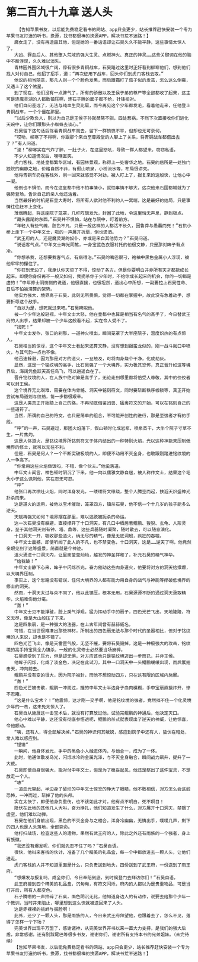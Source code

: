 # 第二百九十九章 送人头
        【告知苹果书友，以后能免费稳定看书的网站、app只会更少，站长推荐赶快安装一个专为苹果书友打造的听书，换源，找书都很棒的换源APP，解决书荒不迷路！】
       魔女走了，没有再透露其他，但是她的一番话语却让石昊久久不能平静，这些事情太惊人了。
       大凶、罪血后人、其他堕入荒域的强大生灵、点燃神火、真正的神灵……这些关键词在他的脑中不断浮现，久久难以消失。
       青林园外围区域很广阔，停有很多青铜战车，石昊路过这里时正好看到柳寒他们，想到他们找人对付自己，他招了招手，道：“再次征用下战车，回头你们到虎门客栈去取。”
       他说的相当随意，那几人则一个个脸色发黑，而后跟霜打了茄子似的发蔫，怎么这么倒霉，又遇上了这个煞星。
       到了现在，他们没有一点脾气了，所有的骄傲以及王侯子弟的尊严等全部都收了起来，这主可是连魔灵湖的人都敢镇压啊，连石子腾的面子都不给，针锋相对。
       他们自问差远了，无法与纯血生灵比肩，而今再见这个少年都发毛，看着他走来，任他登上青铜战车，一个个僵在那里。
       “以后少欺负人，别以为自己是王侯子孙就桀骜不驯，四处惹祸，不然下次直接收你们进化天碗中，让你们跟那头小蜘蛛去谈心。”
       石昊留下这句话后驾着青铜战车而去，留下一群愤愤不平，但却也无可奈何。
       “哎呦，柳寒了不得啊，你跟那个来自至尊殿堂的人攀上了关系，将青铜战车都借出去了？”有人问道。
       “滚！”柳寒实在气炸了肺，一肚子火，在这里怒吼，导致一群人都望来，窃窃私语。
       不少人知道情况后，嘿嘿直笑。
       虎门客栈，地处皇都繁华区域，有园林景观，称得上一处奢华之地。石昊的居所是一处独门独院的幽静之地，价格自然不菲，有假山喷泉，小桥流水等，布局很讲究。
       他将青铜车扔在客栈外，刚一回来就感觉不对劲，被人盯上了，报复来的这般快，让他心中一凝。
       他倒也不惧怕，而今在这皇都中他不怕事情小，就怕事情不够大，这次他来石国都城就为了强势登场，告诉自己的亲人他还活着。
       当然最好的时机是石皇大寿时，将所有人欲对他不利的人一窝端，这是最好的结局，只是事情往往赶不上变化。
       薄烟腾起，将这座院子笼罩，几杆阵旗发光，封困了此地，令这里悄无声息，静到极点。
       “藏头露尾的东西。”石昊并不惧怕，站在与院中，盯着前方。
       “年轻人有些气魄，胆色不凡，只是一般这样的人都活不长久，因鲁莽与愚蠢而死！”石拱小桥上走下一个中年文士，啪的一声展开折扇，倒也潇洒。
       “武王府的人，还是魔灵湖的奴仆，亦或是来自其他势力？”石昊问道。
       “说话客气点。”中年文士眸光阴鸷，一身宝蓝色衣服衬托的他很文静，只是那对眸子有点冷。
       “你想杀我，还想要我客气点，有病得治。”石昊的嘴巴很刁，袍袖中黑色金属小人浮现，被他牢牢的攥住了。
       “你狂到无边了，我承认你天资了不得，惊动了各方，但是你要明白并非所有天才都能成长起来。即便你身份再不一般又如何，我扼杀你于少年时，不给你成长起来的机会，你的一切都是虚的！”中年修士阴恻恻的说道，他很直接，也很坦然，道出心中所想，一副要拉上石昊性命、日后不怕被清算的架势。
       他实力强大，境界高于石昊，此刻无所畏惧，觉得一切都在掌握中，故此没有急着动手，想要折辱这个敌手。
       “自以为是，想死就过来吧。”石昊睥睨他。
       被一个少年这般轻视，中年文士大怒，他在皇都中也算是相当有名气的高手了，今日替武王府的人出手，结果却被一个少年这般看不起，实在令人受不了。
       “找死！”
       中年文士发作，张口的刹那，一道神火喷出，瞬间笼罩了大半座院子，温度炽热的有点惊人。
       石昊相当的惊讶，这个中年文士看起来还算文静，没有想到跟蛮龙似的，刚一战斗就口中喷火，与其气韵一点也不像。
       他迅速躲避，因为那是对方的道火，一旦触及，可将肉身烧个干净，化成劫灰。
       显然，这是一个铭纹境的高手，比石昊强了一个大境界，实力极其恐怖，真正晋升如这等境界后，海阔凭鱼跃天高任鸟飞，可以逍遥自在了。
       晋升铭纹境的人，在人族中绝对算是高手了，无论走到哪里都将倍受人尊敬，其中的佼佼者可以封王侯。
       这个境界无比艰难，需要在体内骨骼、洞天中铭刻符文，同时要斩断秩序枷锁等，真正开始尝试布局道则与纹络，每一步都很艰辛。
       这是人类真正开始踏上自己的路，不再彻底借鉴凶兽、猛禽符文的开始，可以在铭刻自己的一些道符了。
       当然，所谓的自己的符文，也只是简单的组合，不可能开创性的进行，那是至强者才有的手段。
       “呼”的一声，石昊避过，那团火焰落下，假山顿时化成岩浆，喷泉蒸干，大半个院子寸草不生，一片焦灼。
       这是人体道火，是铭纹境界所铭刻符文于体内结出的一种特别火焰，光以这种神能来压制低境界的修士，就可以无往不利。
       但是，石昊是何人？一个不断突破极境的人，即便不动用不灭金身，也敢跟刚踏进铭纹境的人一争高下。
       “你常用这些火焰做饭吗，不错，像个伙夫。”他奚落道。
       中年文士闻言，神色顿时阴沉了下来，他一向以儒雅文静自居，被人称作文士，结果这个毛头小子这么讽刺他，实在忍无可忍。
       “呼”
       他张口再次喷吐火焰，同时浑身发光，一缕缕符文缭绕，整个人腾空而起，挟滔天炽盛神光扑杀而来。
       这是道火的运用，被他以宝术催动，笼罩四方，镇杀石昊，他不信一个十几岁的孩子能多么逆天。
       天赋再强又如何？境界摆在那里，难以逃脱被扼杀的命运。
       这一次石昊没有躲避，直接撑开了十口洞天，有几口中栖居着鲲鹏、狻猊、玄龟、人形灵身，至于其他洞天则有钟、塔、鼎等，这些兵器随时凝聚，随时散去，可以随意演化。
       十口洞天一开，吸收那些道火，纳无尽的精气，像是无底洞般，疯狂的吞噬。
       中年文士震撼，即便听闻了此人的不凡，也不禁变色，十口洞天，这是……逆天了啊，他竟然亲眼见到了这等盛景，简直就是个神迹。
       道火涌进十口洞天内，让里面莹莹灿灿，越发的神圣祥和了，补充石昊的精气神华。
       “给我破！”
       中年文士静下心来，眸子中闪烁杀光，奋力催动这些肉身道火，他要将对方的洞天给撑爆，以大境界压制。
       事实上，这个思路没有错误，任何大境界的人都有能力用自身的战气与神能等撑破低境界的修士的洞天。
       然而，十洞天太过与众不同了，他以此镇压，根本无用，石昊源源不断的通过洞天汲取精华，火焰难伤他分毫。
       “轰！”
       中年文士见不能撑破，脸上戾气浮现，猛力挥动手中的扇子，四色光芒飞出，天地隆隆，符文无尽，像是大山般压了下来。
       这是四象扇，是一种强大的法器，在上古年间曾有赫赫威名。
       可惜，在当世很难凑出那些神材，所制出的四色扇无法与那个时代的圣器相比，但对于铭纹境的人来说，却也是不错了。
       四色光芒飞出，像是天雷罡气般，无坚不摧，要将石昊毁掉，这是一种极强大的攻击，铭纹境的高手持宝具全力镇杀，一般的化灵修士必然要当场崩碎。
       石昊感受到了压力，但是却无惧，对方应该也只是铭纹境迈出一步而已，并非王侯。
       他眸子闪烁，化成了淡金色，决定在此试刀，其中一口洞天中一头鲲鹏缓缓出现，而后展翅击天，冲向前去。
       鲲鹏并没有变的很大，因为院子被封，而他不想惊动四方，只在这有限的区域内施展。
       “轰！”
       四色光芒被击散，鲲鹏一冲而过，撞的中年文士半边身子血肉模糊，手中宝扇直接炸开，惨不忍睹。
       “这是什么宝术？！”他震惊，这才刚一交手啊，他是铭纹境的强者，竟然挡不住一个化灵境少年的一击，这未免太惊人了。
       石昊自从施展这一击宝术后，就没有打算放过他，试验完鲲鹏的神通后，他决定灭口。
       他心中难以平静，这还没有彻底参悟透呢，鲲鹏的杀式就表现出了逆天的神威，让他惊喜，令他颤动。
       “咦，还有人，得全部解决掉。”石昊的神识何其敏锐，感应到院子中还有人，蛰伏在暗处，常人难以感应到。
       “铿锵”
       一瞬间，他身体发光，手中的黑色小人融进体内，与他合一，成为了一体。
       此时，他通体散发乌光，闪烁冰冷的金属光泽，与不灭金身融合，瞬间战力飙升，提升了一大截。
       石昊即便自身很强大，能对付中年文士，但是为了稳妥起见，他还是祭出了这件宝具，不想放走一个人。
       “哧”
       一道血光窜起，半边身子破烂的中年文士惊恐的睁大了眼睛，他不敢相信，对方怎么会这般恐怖，一冲而过，斩掉了他的头颅。
       实在太快了，即便他身负重伤，也不该如此才对，他有点不明白，死不瞑目！
       隐伏在此地的其他几人大叫，奋力挣扎，他们知道发生了什么，对方展开十口洞天，禁锢了虚空，他们难以动弹。
       石昊在他们身前出现，黑色的不灭金身与之相合，浑身冷幽幽，无情出手，噗噗几声，剩下的四人也是人头落地，全部毙命。
       他打扫战场，检查这些人的遗物，果然有武王府的人，除此之外还有雨族的一个强者，身上有族徽。
       “我还没有爆发呢，你们就先忍不住了吗？”石昊自语。
       很快，他叫来客栈的伙计，准备了几个精美的礼品盒，每一个中都放进去一颗人头，让他们送走。
       虎门客栈的人并不知道里面是什么，只负责送到地头，四份送到了武王府，一份送到了雨王府。
       “想爆发与报复吗，成全你们，今日奉陪到底，到时候登门去拜访你们！”石昊自语。
       武王府接到四个精美的礼品盒，沉甸甸，有符文闪烁，府内的人都以为是贵重物品，可是当打开后，所有人都变色。
       石子腾啪的一声拍碎了石桌，面色阴沉无比，他知道身边人的有动作，说要去给那个少年一个教训，当时并未阻止，哪里想到这么快就被送回来了人头。
       这是赤裸裸的挑衅与掴脸啊！
       此外，还少了一颗人头，那是雨族的人，今日来武王府拜望他，也跟着去了，怎么不见，落得了怎样一个下场？
       完美世界出现千万盟了，感谢诸神，从完美世界开书以来一直大力支持，是我们的强大后盾，非常感谢。还有别踩尾巴等很多书友，谢谢你们，谢谢所有支持本书的兄弟姐妹。（未完待续）
       【告知苹果书友，以后能免费稳定看书的网站、app只会更少，站长推荐赶快安装一个专为苹果书友打造的听书，换源，找书都很棒的换源APP，解决书荒不迷路！】